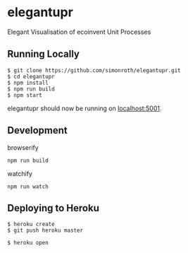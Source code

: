 # elegantupr
Elegant Visualisation of ecoinvent Unit Processes

## Running Locally
```
$ git clone https://github.com/simonroth/elegantupr.git
$ cd elegantupr
$ npm install
$ npm run build
$ npm start
```

elegantupr should now be running on [localhost:5001](http://localhost:5001).

## Development
browserify
```
npm run build
```

watchify
```
npm run watch
```

## Deploying to Heroku
```
$ heroku create
$ git push heroku master

$ heroku open
```
